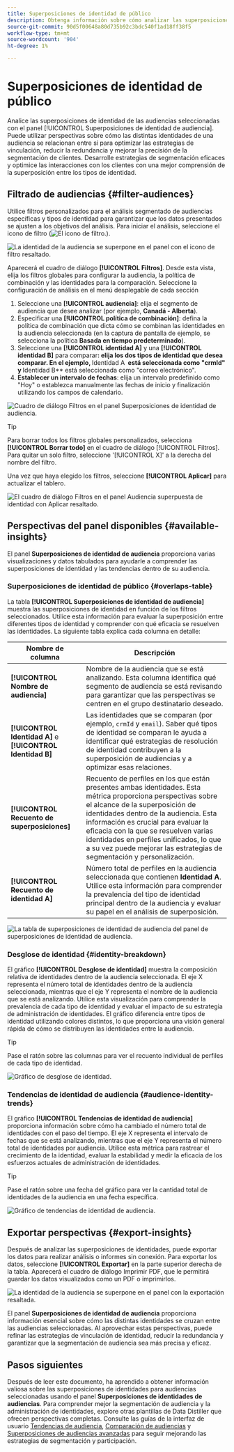 ```yaml
---
title: Superposiciones de identidad de público
description: Obtenga información sobre cómo analizar las superposiciones de identidades de audiencias mediante el panel Superposiciones de identidades de audiencias. Filtre audiencias, especifique políticas de combinación y examine relaciones de identidad para tomar decisiones basadas en datos.
source-git-commit: 90d5f00648a80d735b92c3bdc540f1ad18ff38f5
workflow-type: tm+mt
source-wordcount: '904'
ht-degree: 1%

---
```


# Superposiciones de identidad de público

Analice las superposiciones de identidad de las audiencias seleccionadas con el panel [!UICONTROL Superposiciones de identidad de audiencia]. Puede utilizar perspectivas sobre cómo las distintas identidades de una audiencia se relacionan entre sí para optimizar las estrategias de vinculación, reducir la redundancia y mejorar la precisión de la segmentación de clientes. Desarrolle estrategias de segmentación eficaces y optimice las interacciones con los clientes con una mejor comprensión de la superposición entre los tipos de identidad.

## Filtrado de audiencias {#filter-audiences}

Utilice filtros personalizados para el análisis segmentado de audiencias específicas y tipos de identidad para garantizar que los datos presentados se ajusten a los objetivos del análisis. Para iniciar el análisis, seleccione el icono de filtro (![El icono de filtro.](../../../images/icons/filter-icon-white.png)).

![La identidad de la audiencia se superpone en el panel con el icono de filtro resaltado.](../../images/sql-insights-query-pro-mode/templates/audience-identity-overlaps-filter-icon.png)

Aparecerá el cuadro de diálogo **[!UICONTROL Filtros]**. Desde esta vista, elija los filtros globales para configurar la audiencia, la política de combinación y las identidades para la comparación. Seleccione la configuración de análisis en el menú desplegable de cada sección

1. Seleccione una **[!UICONTROL audiencia]**: elija el segmento de audiencia que desee analizar (por ejemplo, **Canadá - Alberta**).
2. Especificar una **[!UICONTROL política de combinación]**: defina la política de combinación que dicta cómo se combinan las identidades en la audiencia seleccionada (en la captura de pantalla de ejemplo, se selecciona la política **Basada en tiempo predeterminado**).
3. Seleccione una **[!UICONTROL identidad A]** y una **[!UICONTROL identidad B]** para comparar&#x200B;**: elija los dos tipos de identidad que desea comparar. En el ejemplo, &#x200B;** Identidad A **&#x200B; está seleccionada como &quot;crmId&quot; y &#x200B;** Identidad B** está seleccionada como &quot;correo electrónico&quot;.
4. **Establecer un intervalo de fechas**: elija un intervalo predefinido como &quot;Hoy&quot; o establezca manualmente las fechas de inicio y finalización utilizando los campos de calendario.

![Cuadro de diálogo Filtros en el panel Superposiciones de identidad de audiencia.](../../images/sql-insights-query-pro-mode/templates/audience-identity-overlaps-filters-dialog.png)

>[!TIP]
>
>Para borrar todos los filtros globales personalizados, selecciona **[!UICONTROL Borrar todo]** en el cuadro de diálogo [!UICONTROL Filtros]. Para quitar un solo filtro, seleccione &#39;[!UICONTROL X]&#39; a la derecha del nombre del filtro.

Una vez que haya elegido los filtros, seleccione **[!UICONTROL Aplicar]** para actualizar el tablero.

![El cuadro de diálogo Filtros en el panel Audiencia superpuesta de identidad con Aplicar resaltado.](../../images/sql-insights-query-pro-mode/templates/audience-identity-overlaps-apply-filters.png)

## Perspectivas del panel disponibles {#available-insights}

El panel **Superposiciones de identidad de audiencia** proporciona varias visualizaciones y datos tabulados para ayudarle a comprender las superposiciones de identidad y las tendencias dentro de su audiencia.

### Superposiciones de identidad de público {#overlaps-table}

La tabla **[!UICONTROL Superposiciones de identidad de audiencia]** muestra las superposiciones de identidad en función de los filtros seleccionados. Utilice esta información para evaluar la superposición entre diferentes tipos de identidad y comprender con qué eficacia se resuelven las identidades. La siguiente tabla explica cada columna en detalle:

| Nombre de columna | Descripción |
|-----------------|-------------------------------|
| **[!UICONTROL Nombre de audiencia]** | Nombre de la audiencia que se está analizando. Esta columna identifica qué segmento de audiencia se está revisando para garantizar que las perspectivas se centren en el grupo destinatario deseado. |
| **[!UICONTROL Identidad A]** e **[!UICONTROL Identidad B]** | Las identidades que se comparan (por ejemplo, `crmId` y `email`). Saber qué tipos de identidad se comparan le ayuda a identificar qué estrategias de resolución de identidad contribuyen a la superposición de audiencias y a optimizar esas relaciones. |
| **[!UICONTROL Recuento de superposiciones]** | Recuento de perfiles en los que están presentes ambas identidades. Esta métrica proporciona perspectivas sobre el alcance de la superposición de identidades dentro de la audiencia. Esta información es crucial para evaluar la eficacia con la que se resuelven varias identidades en perfiles unificados, lo que a su vez puede mejorar las estrategias de segmentación y personalización. |
| **[!UICONTROL Recuento de identidad A]** | Número total de perfiles en la audiencia seleccionada que contienen **Identidad A**. Utilice esta información para comprender la prevalencia del tipo de identidad principal dentro de la audiencia y evaluar su papel en el análisis de superposición. |

![La tabla de superposiciones de identidad de audiencia del panel de superposiciones de identidad de audiencia.](../../images/sql-insights-query-pro-mode/templates/audience-identity-overlaps-chart.png)

### Desglose de identidad {#identity-breakdown}

El gráfico **[!UICONTROL Desglose de identidad]** muestra la composición relativa de identidades dentro de la audiencia seleccionada. El eje X representa el número total de identidades dentro de la audiencia seleccionada, mientras que el eje Y representa el nombre de la audiencia que se está analizando. Utilice esta visualización para comprender la prevalencia de cada tipo de identidad y evaluar el impacto de su estrategia de administración de identidades. El gráfico diferencia entre tipos de identidad utilizando colores distintos, lo que proporciona una visión general rápida de cómo se distribuyen las identidades entre la audiencia.

>[!TIP]
>
>Pase el ratón sobre las columnas para ver el recuento individual de perfiles de cada tipo de identidad.

![Gráfico de desglose de identidad.](../../images/sql-insights-query-pro-mode/templates/identity-breakdown-chart.png)

### Tendencias de identidad de audiencia {#audience-identity-trends}

El gráfico **[!UICONTROL Tendencias de identidad de audiencia]** proporciona información sobre cómo ha cambiado el número total de identidades con el paso del tiempo. El eje X representa el intervalo de fechas que se está analizando, mientras que el eje Y representa el número total de identidades por audiencia. Utilice esta métrica para rastrear el crecimiento de la identidad, evaluar la estabilidad y medir la eficacia de los esfuerzos actuales de administración de identidades.

>[!TIP]
>
>Pase el ratón sobre una fecha del gráfico para ver la cantidad total de identidades de la audiencia en una fecha específica.

![Gráfico de tendencias de identidad de audiencia.](../../images/sql-insights-query-pro-mode/templates/audience-identity-trends-chart.png)

## Exportar perspectivas {#export-insights}

Después de analizar las superposiciones de identidades, puede exportar los datos para realizar análisis o informes sin conexión. Para exportar los datos, seleccione **[!UICONTROL Exportar]** en la parte superior derecha de la tabla. Aparecerá el cuadro de diálogo Imprimir PDF, que le permitirá guardar los datos visualizados como un PDF o imprimirlos.

![La identidad de la audiencia se superpone en el panel con la exportación resaltada.](../../images/sql-insights-query-pro-mode/templates/audience-identity-overlaps-export.png)

El panel **Superposiciones de identidad de audiencia** proporciona información esencial sobre cómo las distintas identidades se cruzan entre las audiencias seleccionadas. Al aprovechar estas perspectivas, puede refinar las estrategias de vinculación de identidad, reducir la redundancia y garantizar que la segmentación de audiencia sea más precisa y eficaz.

## Pasos siguientes

Después de leer este documento, ha aprendido a obtener información valiosa sobre las superposiciones de identidades para audiencias seleccionadas usando el panel **Superposiciones de identidades de audiencias**. Para comprender mejor la segmentación de audiencia y la administración de identidades, explore otras plantillas de Data Distiller que ofrecen perspectivas completas. Consulte las guías de la interfaz de usuario [Tendencias de audiencia](./trends.md), [Comparación de audiencias](./comparison.md) y [Superposiciones de audiencias avanzadas](./overlaps.md) para seguir mejorando las estrategias de segmentación y participación.

